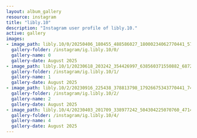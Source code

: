 ```yaml
---
layout: album_gallery
resource: instagram
title: "libly.10"
description: "Instagram user profile of libly.10."
active: gallery
images:
- image_path: libly.10/0/20250406_180455_488586027_18000234062770441_5722253366666128126_n.jpg
  gallery-folder: /instagram/ig.libly.10/0/
  gallery-name: 0
  gallery-date: August 2025
- image_path: libly.10/1/20230618_203242_354426997_638560371550882_687299540963452091_n.jpg
  gallery-folder: /instagram/ig.libly.10/1/
  gallery-name: 1
  gallery-date: August 2025
- image_path: libly.10/2/20230916_225438_378813798_17926675343770441_7435619334079145283_n.jpg
  gallery-folder: /instagram/ig.libly.10/2/
  gallery-name: 2
  gallery-date: August 2025
- image_path: libly.10/4/20230403_201709_338977242_504304225070760_4714833073524428466_n.jpg
  gallery-folder: /instagram/ig.libly.10/4/
  gallery-name: 4
  gallery-date: August 2025
---
```


